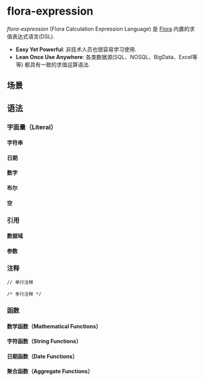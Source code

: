 # flora-expression

*flora-expression* (Flora Calculation Expression Language) 是 [Flora](https://github.com/CodingToy/Flora) 内置的求值表达式语言(DSL).

* **Easy Yet Powerful**: 非技术人员也很容易学习使用.
* **Lean Once Use Anywhere**: 各类数据源(SQL、NOSQL、BigData、Excel等等) 都具有一致的求值运算语法.

## 场景

## 语法

### 字面量（Literal）

#### 字符串
#### 日期
#### 数字
#### 布尔
#### 空

### 引用

#### 数据域

#### 参数

### 注释

```
// 单行注释

/* 多行注释 */
```

### 函数

#### 数学函数（Mathematical Functions）

#### 字符函数（String Functions）

#### 日期函数（Date Functions）

#### 聚合函数（Aggregate Functions）
 